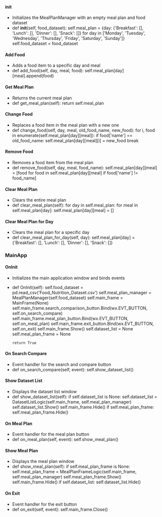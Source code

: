 #### **__init__**
- Initializes the MealPlanManager with an empty meal plan and food dataset
-	def __init__(self, food_dataset):
		self.meal_plan = {day: {'Breakfast': [], 'Lunch': [], 'Dinner': [], 'Snack': []} for day in
						  ['Monday', 'Tuesday', 'Wednesday', 'Thursday', 'Friday', 'Saturday', 'Sunday']}
		self.food_dataset = food_dataset

#### **Add Food**
- Adds a food item to a specific day and meal
-	def add_food(self, day, meal, food):
		self.meal_plan[day][meal].append(food)

#### **Get Meal Plan**
- Returns the current meal plan
-	def get_meal_plan(self):
		return self.meal_plan

#### **Change Food**
- Replaces a food item in the meal plan with a new one
-	def change_food(self, day, meal, old_food_name, new_food):
		for i, food in enumerate(self.meal_plan[day][meal]):
			if food['name'] == old_food_name:
				self.meal_plan[day][meal][i] = new_food
				break

#### **Remove Food**
- Removes a food item from the meal plan
-	def remove_food(self, day, meal, food_name):
		self.meal_plan[day][meal] = [food for food in self.meal_plan[day][meal] if food['name'] != food_name]

#### **Clear Meal Plan**
- Clears the entire meal plan
-	def clear_meal_plan(self):
		for day in self.meal_plan:
			for meal in self.meal_plan[day]:
				self.meal_plan[day][meal] = []

#### **Clear Meal Plan for Day**
- Clears the meal plan for a specific day
-	def clear_meal_plan_for_day(self, day):
		self.meal_plan[day] = {'Breakfast': [], 'Lunch': [], 'Dinner': [], 'Snack': []}


### **MainApp**

#### **OnInit**
- Initializes the main application window and binds events
-	def OnInit(self):
		self.food_dataset = pd.read_csv('Food_Nutrition_Dataset.csv')
		self.meal_plan_manager = MealPlanManager(self.food_dataset)
		self.main_frame = MainFrame(None)
		self.main_frame.search_comparison_button.Bind(wx.EVT_BUTTON, self.on_search_compare)
		self.main_frame.meal_plan_button.Bind(wx.EVT_BUTTON, self.on_meal_plan)
		self.main_frame.exit_button.Bind(wx.EVT_BUTTON, self.on_exit)
		self.main_frame.Show()
		self.dataset_list = None
		self.meal_plan_frame = None

		return True

#### **On Search Compare**
- Event handler for the search and compare button
-	def on_search_compare(self, event):
		self.show_dataset_list()

#### **Show Dataset List**
- Displays the dataset list window
-	def show_dataset_list(self):
		if self.dataset_list is None:
			self.dataset_list = DatasetListLogic(self.main_frame, self.meal_plan_manager)
		self.dataset_list.Show()
		self.main_frame.Hide()
		if self.meal_plan_frame:
			self.meal_plan_frame.Hide()

#### **On Meal Plan**
- Event handler for the meal plan button
-	def on_meal_plan(self, event):
		self.show_meal_plan()

#### **Show Meal Plan**
- Displays the meal plan window
-	def show_meal_plan(self):
		if self.meal_plan_frame is None:
			self.meal_plan_frame = MealPlanFrameLogic(self.main_frame, self.meal_plan_manager)
		self.meal_plan_frame.Show()
		self.main_frame.Hide()
		if self.dataset_list:
			self.dataset_list.Hide()

#### **On Exit**
- Event handler for the exit button
-	def on_exit(self, event):
		self.main_frame.Close()